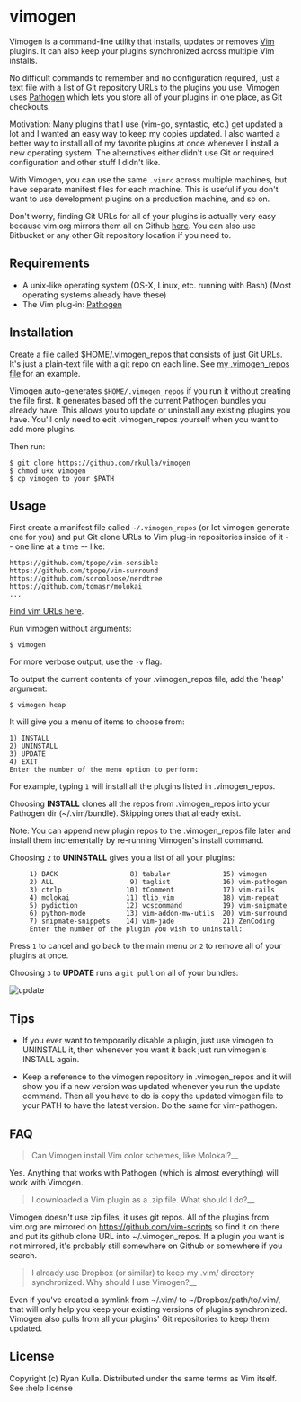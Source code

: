 # vimogen

Vimogen is a command-line utility that installs, updates or removes <a href="http://www.vim.org/">Vim</a> plugins. It can also keep your plugins synchronized across multiple Vim installs.

No difficult commands to remember and no configuration required, just a text file with a list of Git repository URLs to the plugins you use. Vimogen uses <a href="https://github.com/tpope/vim-pathogen/">Pathogen</a> which lets you store all of your plugins in one place, as Git checkouts.

Motivation: Many plugins that I use (vim-go, syntastic, etc.) get updated a lot and I wanted an easy way to keep my copies updated. I also wanted a better way to install all of my favorite plugins at once whenever I install a new operating system. The alternatives either didn't use Git or required configuration and other stuff I didn't like. 

With Vimogen, you can use the same `.vimrc` across multiple machines, but have separate manifest files for each machine. This is useful if you don't want to use development plugins on a production machine, and so on.

Don't worry, finding Git URLs for all of your plugins is actually very easy 
because vim.org mirrors them all on Github <a href="https://github.com/vim-scripts">here</a>.
You can also use Bitbucket or any other Git repository location if you need to.

## Requirements

* A unix-like operating system (OS-X, Linux, etc. running with Bash) (Most operating systems already have these)
* The Vim plug-in: [Pathogen](https://github.com/tpope/vim-pathogen/ "Pathogen")

## Installation

Create a file called $HOME/.vimogen_repos that consists of just Git URLs. It's just a plain-text file with a git repo on each line. See [my .vimogen_repos file](https://github.com/rkulla/vimrc/blob/master/.vimogen_repos) for an example.

Vimogen auto-generates `$HOME/.vimogen_repos` if you run it
without creating the file first. It generates based off the
current Pathogen bundles you already have. This allows you to
update or uninstall any existing plugins you have. You'll only need
to edit .vimogen_repos yourself when you want to add more plugins.

Then run:

    $ git clone https://github.com/rkulla/vimogen
    $ chmod u+x vimogen
    $ cp vimogen to your $PATH

## Usage

First create a manifest file called `~/.vimogen_repos`
(or let vimogen generate one for you) and put Git clone URLs to Vim plug-in
repositories inside of it -- one line at a time -- like:
    
    https://github.com/tpope/vim-sensible
    https://github.com/tpope/vim-surround
    https://github.com/scrooloose/nerdtree
    https://github.com/tomasr/molokai
    ...

<a href="https://github.com/vim-scripts">Find vim URLs here</a>.

Run vimogen without arguments:

    $ vimogen

For more verbose output, use the `-v` flag.

To output the current contents of your .vimogen_repos file, add the 'heap' argument:

    $ vimogen heap

It will give you a menu of items to choose from:

    1) INSTALL
    2) UNINSTALL
    3) UPDATE
    4) EXIT
    Enter the number of the menu option to perform:

For example, typing `1` will install all the plugins listed in .vimogen_repos.

Choosing __INSTALL__ clones all the repos from .vimogen_repos into your Pathogen dir (~/.vim/bundle).
Skipping ones that already exist. 

Note: You can append new plugin repos to the .vimogen_repos file later and install them incrementally by re-running Vimogen's install command.

Choosing `2` to __UNINSTALL__ gives you a list of all your plugins:

         1) BACK                  8) tabular             15) vimogen
         2) ALL                   9) taglist             16) vim-pathogen
         3) ctrlp                10) tComment            17) vim-rails
         4) molokai              11) tlib_vim            18) vim-repeat
         5) pydiction            12) vcscommand          19) vim-snipmate
         6) python-mode          13) vim-addon-mw-utils  20) vim-surround
         7) snipmate-snippets    14) vim-jade            21) ZenCoding
         Enter the number of the plugin you wish to uninstall:

Press `1` to cancel and go back to the main menu or `2` to remove all of your plugins at once.
    
Choosing `3` to __UPDATE__ runs a `git pull` on all of your bundles:

![update](https://cloud.githubusercontent.com/assets/244283/17818417/5505c364-65f8-11e6-8dfc-0797c96cd06b.png)


## Tips

- If you ever want to temporarily disable a plugin, just use vimogen to UNINSTALL it, 
then whenever you want it back just run vimogen's INSTALL again.

- Keep a reference to the vimogen repository in .vimogen_repos and it will show you
if a new version was updated whenever you run the update command. Then all you have to do is
copy the updated vimogen file to your PATH to have the latest version. Do the same for
vim-pathogen.

## FAQ

> Can Vimogen install Vim color schemes, like Molokai?__

Yes. Anything that works with Pathogen (which is almost everything)
will work with Vimogen.

> I downloaded a Vim plugin as a .zip file. What should I do?__

Vimogen doesn't use zip files, it uses git repos. All of
the plugins from vim.org are mirrored on https://github.com/vim-scripts so
find it on there and put its github clone URL into ~/.vimogen_repos. If
a plugin you want is not mirrored, it's probably still somewhere on Github
or somewhere if you search.

> I already use Dropbox (or similar) to keep my .vim/ directory synchronized. 
Why should I use Vimogen?__

Even if you've created a symlink from ~/.vim/ to ~/Dropbox/path/to/.vim/, that
will only help you keep your existing versions of plugins synchronized. Vimogen 
also pulls from all your plugins' Git repositories to keep them updated.

## License

Copyright (c) Ryan Kulla. Distributed under the same terms as Vim itself. See :help license
